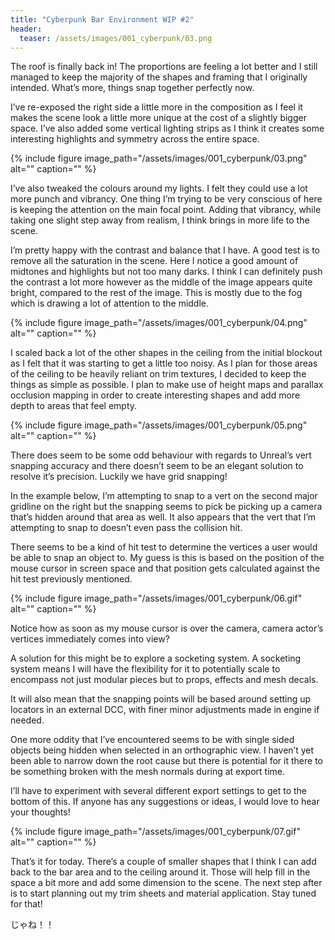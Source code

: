 ```yaml
---
title: "Cyberpunk Bar Environment WIP #2"
header:
  teaser: /assets/images/001_cyberpunk/03.png
---
```


The roof is finally back in! The proportions are feeling a lot better and I still managed to keep the majority of the shapes and framing that I originally intended. What’s more, things snap together perfectly now.

I’ve re-exposed the right side a little more in the composition as I feel it makes the scene look a little more unique at the cost of a slightly bigger space. I’ve also added some vertical lighting strips as I think it creates some interesting highlights and symmetry across the entire space.

{% include figure image_path="/assets/images/001_cyberpunk/03.png" alt="" caption="" %}

I’ve also tweaked the colours around my lights. I felt they could use a lot more punch and vibrancy. One thing I’m trying to be very conscious of here is keeping the attention on the main focal point. Adding that vibrancy, while taking one slight step away from realism, I think brings in more life to the scene.

I’m pretty happy with the contrast and balance that I have. A good test is to remove all the saturation in the scene. Here I notice a good amount of midtones and highlights but not too many darks. I think I can definitely push the contrast a lot more however as the middle of the image appears quite bright, compared to the rest of the image. This is mostly due to the fog which is drawing a lot of attention to the middle.

{% include figure image_path="/assets/images/001_cyberpunk/04.png" alt="" caption="" %}

I scaled back a lot of the other shapes in the ceiling from the initial blockout as I felt that it was starting to get a little too noisy. As I plan for those areas of the ceiling to be heavily reliant on trim textures, I decided to keep the things as simple as possible. I plan to make use of height maps and parallax occlusion mapping in order to create interesting shapes and add more depth to areas that feel empty.

{% include figure image_path="/assets/images/001_cyberpunk/05.png" alt="" caption="" %}

There does seem to be some odd behaviour with regards to Unreal’s vert snapping accuracy and there doesn’t seem to be an elegant solution to resolve it’s precision. Luckily we have grid snapping!

In the example below, I’m attempting to snap to a vert on the second major gridline on the right but the snapping seems to pick be picking up a camera that’s hidden around that area as well. It also appears that the vert that I’m attempting to snap to doesn’t even pass the collision hit.

There seems to be a kind of hit test to determine the vertices a user would be able to snap an object to. My guess is this is based on the position of the mouse cursor in screen space and that position gets calculated against the hit test previously mentioned.

{% include figure image_path="/assets/images/001_cyberpunk/06.gif" alt="" caption="" %}

Notice how as soon as my mouse cursor is over the camera, camera actor’s vertices immediately comes into view?

A solution for this might be to explore a socketing system. A socketing system means I will have the flexibility for it to potentially scale to encompass not just modular pieces but to props, effects and mesh decals.

It will also mean that the snapping points will be based around setting up locators in an external DCC, with finer minor adjustments made in engine if needed.

One more oddity that I’ve encountered seems to be with single sided objects being hidden when selected in an orthographic view. I haven’t yet been able to narrow down the root cause but there is potential for it there to be something broken with the mesh normals during at export time.

I’ll have to experiment with several different export settings to get to the bottom of this. If anyone has any suggestions or ideas, I would love to hear your thoughts!

{% include figure image_path="/assets/images/001_cyberpunk/07.gif" alt="" caption="" %}

That’s it for today. There’s a couple of smaller shapes that I think I can add back to the bar area and to the ceiling around it. Those will help fill in the space a bit more and add some dimension to the scene. The next step after is to start planning out my trim sheets and material application. Stay tuned for that!

じゃね！！